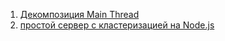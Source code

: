 1. [Декомпозиция Main Thread](https://www.youtube.com/watch?v=Mfz1_blLl9Q&t=1723s)
2. [простой сервер с кластеризацией на Node.js](https://www.youtube.com/watch?v=YHPWG23cS4c&t=1054s)